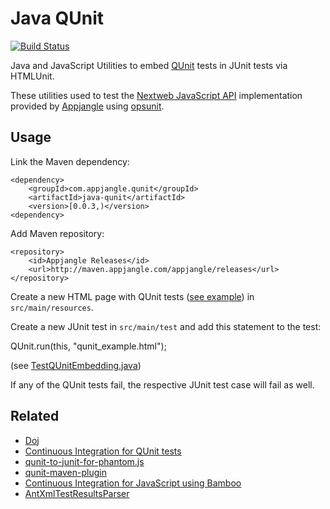 Java QUnit
===================

[![Build Status](https://travis-ci.org/mxro/java-qunit.svg?branch=master)](https://travis-ci.org/mxro/java-qunit)

Java and JavaScript Utilities to embed [QUnit](http://qunitjs.com/) tests in JUnit tests via HTMLUnit.

These utilities used to test the [Nextweb JavaScript API](http://nextweb.io) implementation provided by [Appjangle](http://appjangle.com) 
using [opsunit](https://github.com/mxro/opsunit).

## Usage

Link the Maven dependency:

    <dependency>
		<groupId>com.appjangle.qunit</groupId>
		<artifactId>java-qunit</artifactId>
		<version>[0.0.3,)</version>
    <dependency>

Add Maven repository:

    <repository>
		<id>Appjangle Releases</id>
		<url>http://maven.appjangle.com/appjangle/releases</url>
	</repository>

Create a new HTML page with QUnit tests ([see example](https://github.com/mxro/java-qunit/blob/master/src/test/resources/qunit_example.html)) in `src/main/resources`.

Create a new JUnit test in `src/main/test` and add this statement to the test:

   QUnit.run(this, "qunit_example.html");
   
(see [TestQUnitEmbedding.java](https://github.com/mxro/java-qunit/blob/master/src/test/java/com/appjangle/qunit/tests/TestQUnitEmbedding.java))

If any of the QUnit tests fail, the respective JUnit test case will fail as well.

## Related

- [Doj](http://code.google.com/p/hue/wiki/Doj)
- [Continuous Integration for QUnit tests](http://www.bitmechanic.com/2009/01/09/continuous-integration-for-qunit-tests.html)
- [qunit-to-junit-for-phantom.js](https://gist.github.com/1363104)
- [qunit-maven-plugin](https://bitbucket.org/sebr/qunit-maven-plugin)
- [Continuous Integration for JavaScript using Bamboo](http://blogs.atlassian.com/2010/01/continuous_integration_javascript_jquery_qunit/)
- [AntXmlTestResultsParser](https://confluence.atlassian.com/download/attachments/289277357/AntXmlTestResultsParser.java?version=1&modificationDate=1197607895622&api=v2)